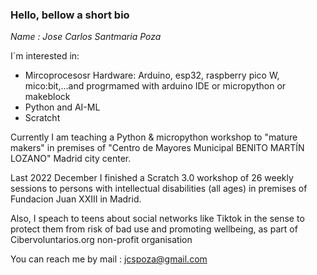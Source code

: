 ### Hello, bellow a short bio

*Name : Jose Carlos Santmaria Poza*

I´m interested in:
- Mircoprocesosr Hardware: Arduino, esp32, raspberry pico W, mico:bit,...and progrmamed with arduino IDE or micropython or makeblock
- Python and AI-ML
- Scratcht

Currently I am teaching a Python & micropython workshop to "mature makers" in premises of "Centro de Mayores Municipal BENITO MARTÍN LOZANO" Madrid city center.

Last 2022 December I finished a Scratch 3.0 workshop of 26 weekly sessions to persons with intellectual disabilities (all ages) in premises of Fundacion Juan XXIII in Madrid.

Also, I speach to teens about social networks like Tiktok in the sense to protect them from risk of bad use and promoting wellbeing, as part of Cibervoluntarios.org non-profit organisation

You can reach me by mail : jcspoza@gmail.com

